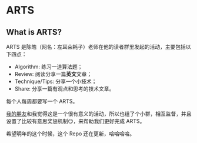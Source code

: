 # ARTS

## What is ARTS?

ARTS 是陈皓（网名：左耳朵耗子）老师在他的读者群里发起的活动，主要包括以下四点：

* Algorithm: 练习一道算法题；
* Review: 阅读分享一篇**英文**文章；
* Technique/Tips: 分享一个小技术；
* Share: 分享一篇有观点和思考的技术文章。

每个人每周都要写一个 ARTS。

[我的朋友](https://github.com/YaoandShun/Laboratory/tree/main/ARTS)和我觉得这是一个很有意义的活动，所以也组了个小群，相互监督，并且设置了比较有意思奖惩机制😏，来帮助我们更好完成 ARTS。

希望明年的这个时候，这个 Repo 还在更新，哈哈哈哈。
